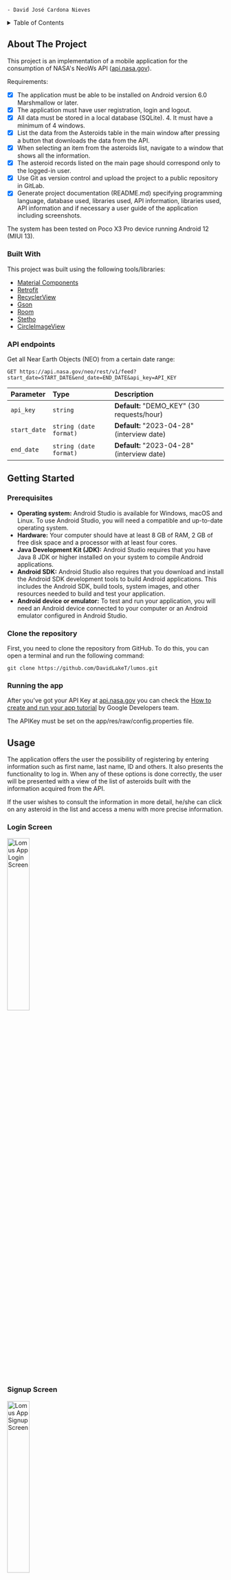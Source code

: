 ```
- David José Cardona Nieves
```

<!-- TABLE OF CONTENTS -->
<details>
  <summary>Table of Contents</summary>
  <ol>
    <li>
      <a href="#about-the-project">About The Project</a>
      <ul>
        <li><a href="#built-with">Built With</a></li>
      </ul>
    </li>
    <li>
      <a href="#getting-started">Getting Started</a>
      <ul>
        <li><a href="#prerequisites">Prerequisites</a></li>
        <li><a href="#clone-the-repository">Clone the repository</a></li>
        <li><a href="#running-the-app">Running the app</a></li>
      </ul>
    </li>
    <li><a href="#usage">Usage</a></li>
    <li><a href="#roadmap">Roadmap</a></li>
    <li><a href="#license">License</a></li>
    <li><a href="#contact">Contact</a></li>
  </ol>
</details>



<!-- ABOUT THE PROJECT -->
## About The Project

This project is an implementation of a mobile application for the consumption of NASA's NeoWs API ([api.nasa.gov](https://api.nasa.gov/)).

Requirements:
* [x] The application must be able to be installed on Android version 6.0 Marshmallow or later.
* [x] The application must have user registration, login and logout.
* [x] All data must be stored in a local database (SQLite). 4. It must have a minimum of 4 windows.
* [x] List the data from the Asteroids table in the main window after pressing a button that downloads the data from the API.
* [x] When selecting an item from the asteroids list, navigate to a window that shows all the information.
* [x] The asteroid records listed on the main page should correspond only to the logged-in user.
* [x] Use Git as version control and upload the project to a public repository in GitLab.
* [x] Generate project documentation (README.md) specifying programming language, database used, libraries used, API information, libraries used, API information and if necessary a user guide of the application including screenshots.

The system has been tested on Poco X3 Pro device running Android 12 (MIUI 13).

### Built With

This project was built using the following tools/libraries:

* [Material Components](https://github.com/material-components/material-components-android/releases/tag/1.8.0)
* [Retrofit](https://github.com/square/retrofit/releases/tag/2.9.0)
* [RecyclerView](https://developer.android.com/jetpack/androidx/releases/recyclerview?hl=es-419#1.3.0)
* [Gson](https://github.com/google/gson/releases/tag/gson-parent-2.9.0)
* [Room](https://developer.android.com/jetpack/androidx/releases/room?hl=es-419#2.5.1)
* [Stetho](https://github.com/facebookarchive/stetho/releases/tag/v1.5.1)
* [CircleImageView](https://github.com/hdodenhof/CircleImageView/releases/tag/v3.1.0)

### API endpoints

Get all Near Earth Objects (NEO) from a certain date range:

```
GET https://api.nasa.gov/neo/rest/v1/feed?start_date=START_DATE&end_date=END_DATE&api_key=API_KEY
```

| Parameter     | Type                   | Description                                |
| :--------     | :----------------------| :------------------------------------------|
| `api_key`     | `string`               | **Default:** "DEMO_KEY" (30 requests/hour) |
| `start_date` | `string (date format)` | **Default:** "2023-04-28" (interview date) |
| `end_date`   | `string (date format)` | **Default:** "2023-04-28" (interview date) |

<!-- GETTING STARTED -->
## Getting Started

### Prerequisites

* **Operating system:** Android Studio is available for Windows, macOS and Linux. To use Android Studio, you will need a compatible and up-to-date operating system.
* **Hardware:** Your computer should have at least 8 GB of RAM, 2 GB of free disk space and a processor with at least four cores.
* **Java Development Kit (JDK):** Android Studio requires that you have Java 8 JDK or higher installed on your system to compile Android applications.
* **Android SDK:** Android Studio also requires that you download and install the Android SDK development tools to build Android applications. This includes the Android SDK, build tools, system images, and other resources needed to build and test your application.
* **Android device or emulator:** To test and run your application, you will need an Android device connected to your computer or an Android emulator configured in Android Studio.

### Clone the repository

First, you need to clone the repository from GitHub. To do this, you can open a terminal and run the following command:

```
git clone https://github.com/DavidLakeT/lumos.git
```

### Running the app

After you've got your API Key at [api.nasa.gov](https://api.nasa.gov/) you can check the [How to create and run your app tutorial](https://developer.android.com/studio/run?hl=es-419) by Google Developers team.

The APIKey must be set on the app/res/raw/config.properties file.

<!-- USAGE EXAMPLES -->
## Usage

The application offers the user the possibility of registering by entering information such as first name, last name, ID and others. It also presents the functionality to log in. 
When any of these options is done correctly, the user will be presented with a view of the list of asteroids built with the information acquired from the API.

If the user wishes to consult the information in more detail, he/she can click on any asteroid in the list and access a menu with more precise information.

### Login Screen

<img src="Assets/AppLogin.jpg" alt="Lomus App Login Screen" style="width:32%;">

### Signup Screen

<img src="Assets/AppSignup.jpg" alt="Lomus App Signup Screen" style="width:32%;">

### Asteroid List

<img src="Assets/AppAsteroidList.jpg" alt="Lomus App Asteroid List Screen" style="width:32%;">

### Asteroid Info

<img src="Assets/AppAsteroidInfo.jpg" alt="Lomus App Asteroid Info Screen" style="width:32%;">

<!-- ROADMAP -->
## Roadmap

Here are some aspects that could be considered for future implementation of the project:

- [ ] Possibility to filter asteroids (by size, name, velocity, etc.)
- [ ] Dark mode UI
- [ ] Password encryption
- [ ] Multi-language Support
    - [ ] Spanish
    - [x] English

If you have any recommendations, you can create an issue ([here](https://github.com/DavidLakeT/lumos/issues)) specifying what you are raising and give rise to debate on the idea.

<!-- LICENSE -->
## License

Distributed under the MIT License. See `LICENSE.txt` for more information.

<!-- CONTACT -->
## Contact

David Cardona - [Instagram](https://www.instagram.com/whatdavedoes/) - [Linkedin](https://www.linkedin.com/in/davidlaket/) - djcardonan@eafit.edu.co

Project Link: [https://github.com/DavidLakeT/lumos](https://github.com/DavidLakeT/lumos)
